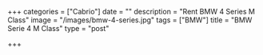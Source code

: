 +++
categories = ["Cabrio"]
date = ""
description = "Rent BMW 4 Series M Class"
image = "/images/bmw-4-series.jpg"
tags = ["BMW"]
title = "BMW Serie 4 M Class"
type = "post"

+++
